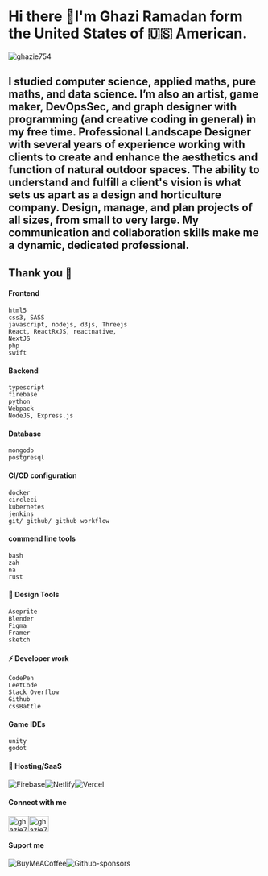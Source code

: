 # Hi there 👋I'm Ghazi Ramadan form the United States of 🇺🇸  American.

<img src="https://komarev.com/ghpvc/?username=ghazie754&label=Profile%20views&color=0e75b6&style=flat" alt="ghazie754" />

##  I studied computer science, applied maths, pure maths, and data science. I’m also an artist, game maker, DevOpsSec, and graph designer with programming (and creative coding in general) in my free time. Professional Landscape Designer with several years of experience working with clients to create and enhance the aesthetics and function of natural outdoor spaces. The ability to understand and fulfill a client's vision is what sets us apart as a design and horticulture company. Design, manage, and plan projects of all sizes, from small to very large. My communication and collaboration skills make me a dynamic, dedicated professional.

## Thank you 🦕

#### Frontend

    html5
    css3, SASS
    javascript, nodejs, d3js, Threejs
    React, ReactRxJS, reactnative,
    NextJS
    php
    swift

#### Backend

    typescript
    firebase
    python
    Webpack
    NodeJS, Express.js

#### Database

    mongodb
    postgresql

#### CI/CD configuration

    docker
    circleci
    kubernetes
    jenkins
    git/ github/ github workflow

#### commend line tools

    bash
    zah
    na
    rust

#### 🎨 Design Tools

    Aseprite
    Blender
    Figma
    Framer
    sketch

#### ⚡ Developer work

    CodePen
    LeetCode
    Stack Overflow
    Github
    cssBattle

#### Game IDEs

    unity
    godot

#### 🎈 Hosting/SaaS

![Firebase](https://img.shields.io/badge/firebase-%23039BE5.svg?style=for-the-badge&logo=firebase)![Netlify](https://img.shields.io/badge/netlify-%23000000.svg?style=for-the-badge&logo=netlify&logoColor=#00C7B7)![Vercel](https://img.shields.io/badge/vercel-%23000000.svg?style=for-the-badge&logo=vercel&logoColor=white)

#### Connect with me

<a href="https://codepen.io/ghazie754" target="blank"><img align="center" src="https://raw.githubusercontent.com/rahuldkjain/github-profile-readme-generator/master/src/images/icons/Social/codepen.svg" alt="ghazie754" height="30" width="40" /></a><a href="https://dribbble.com/ghazie754" target="blank"><img align="center" src="https://raw.githubusercontent.com/rahuldkjain/github-profile-readme-generator/master/src/images/icons/Social/dribbble.svg" alt="ghazie754" height="30" width="40" /></a>

#### Suport me

![BuyMeACoffee](https://img.shields.io/badge/Buy%20Me%20a%20Coffee-ffdd00?style=for-the-badge&logo=buy-me-a-coffee&logoColor=black)![Github-sponsors](https://img.shields.io/badge/sponsor-30363D?style=for-the-badge&logo=GitHub-Sponsors&logoColor=#EA4AAA)
